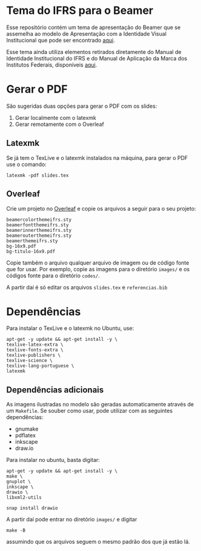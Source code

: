 # Tema do IFRS para o Beamer

Esse repositório contém um tema de apresentação do Beamer que se assemelha ao modelo de Apresentação com a Identidade Visual Institucional que pode ser encontrado [aqui](https://ifrs.edu.br/institucional/comunicacao/materiais-para-download/).

Esse tema ainda utiliza elementos retirados diretamente do Manual de Identidade Institucional do IFRS e do Manual de Aplicação da Marca dos Institutos Federais, disponíveis [aqui](https://ifrs.edu.br/institucional/comunicacao/guias-e-manuais/).

# Gerar o PDF

São sugeridas duas opções para gerar o PDF com os slides:

1. Gerar localmente com o latexmk
2. Gerar remotamente com o Overleaf

## Latexmk

Se já tem o TexLive e o latexmk instalados na máquina, para gerar o PDF use o comando:

`latexmk -pdf slides.tex`

## Overleaf

Crie um projeto no [Overleaf](https://www.overleaf.com) e copie os arquivos a seguir para o seu projeto:

```
beamercolorthemeifrs.sty
beamerfontthemeifrs.sty
beamerinnerthemeifrs.sty
beamerouterthemeifrs.sty
beamerthemeifrs.sty
bg-16x9.pdf
bg-titulo-16x9.pdf
```

Copie também o arquivo qualquer arquivo de imagem ou de código fonte que for usar.
Por exemplo, copie as imagens para o diretório `images/` e os códigos fonte para o diretório `codes/`.

A partir daí é só editar os arquivos `slides.tex` e `referencias.bib`
# Dependências

Para instalar o TexLive e o latexmk no Ubuntu, use:

```
apt-get -y update && apt-get install -y \
texlive-latex-extra \
texlive-fonts-extra \
texlive-publishers \
texlive-science \
texlive-lang-portuguese \
latexmk
```

## Dependências adicionais

As imagens ilustradas no modelo são geradas automaticamente através de um `Makefile`.
Se souber como usar, pode utilizar com as seguintes dependências:

- gnumake
- pdflatex
- inkscape
- draw.io

Para instalar no ubuntu, basta digitar:

```
apt-get -y update && apt-get install -y \
make \
gnuplot \
inkscape \
drawio \
libxml2-utils

snap install drawio
```

A partir daí pode entrar no diretório `images/` e digitar

`make -B`

assumindo que os arquivos seguem o mesmo padrão dos que já estão lá.